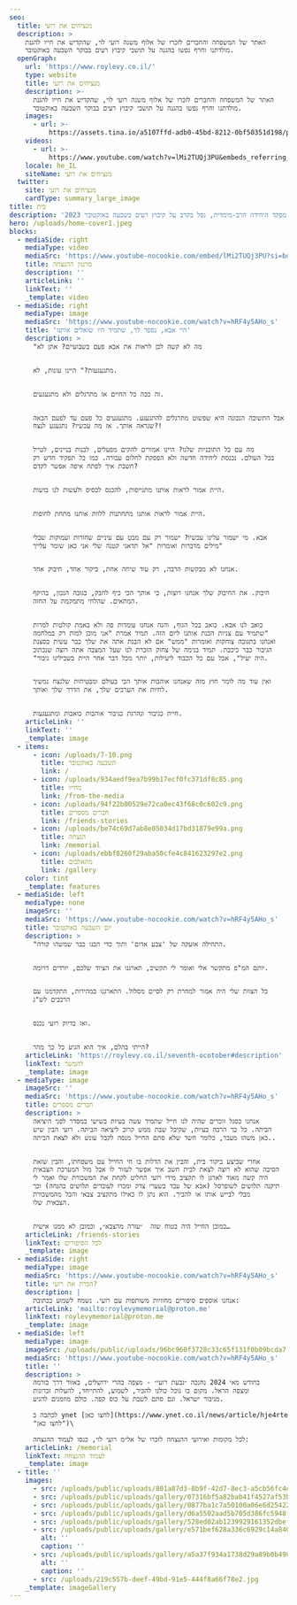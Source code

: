 ```yaml
---
seo:
  title: מנציחים את רועי
  description: >
    האתר של המשפחה והחברים לזכרו של אלוף משנה רועי לוי, שהקדיש את חייו להגנת
    מולדתנו וחרף נפשו בהגנה על תושבי קיבוץ רעים בבוקר השבעה באוקטובר.
  openGraph:
    url: 'https://www.roylevy.co.il/'
    type: website
    title: מנציחים את רועי
    description: >-
      האתר של המשפחה והחברים לזכרו של אלוף משנה רועי לוי, שהקדיש את חייו להגנת
      מולדתנו וחרף נפשו בהגנה על תושבי קיבוץ רעים בבוקר השבעה באוקטובר.
    images:
      - url: >-
          https://assets.tina.io/a5107ffd-adb0-45bd-8212-0bf50351d198/public/uploads/home-cover.jpeg
    videos:
      - url: >-
          https://www.youtube.com/watch?v=lMi2TUQj3PU&embeds_referring_euri=https%3A%2F%2Fwww.roylevy.co.il%2F
    locale: he_IL
    siteName: מנציחים את רועי
  twitter:
    site: מנציחים את רועי
    cardType: summary_large_image
title: בית
description: 'מפקד היחידה הרב-מימדית, נפל בקרב על קיבוץ רעים בשבעה באוקטובר 2023'
hero: /uploads/home-cover1.jpeg
blocks:
  - mediaSide: right
    mediaType: video
    mediaSrc: 'https://www.youtube-nocookie.com/embed/lMi2TUQj3PU?si=bqteHpWjUJ-LIVd6'
    title: סרטון ההנצחה
    description: ''
    articleLink: ''
    linkText: ''
    _template: video
  - mediaSide: right
    mediaType: image
    mediaSrc: 'https://www.youtube-nocookie.com/watch?v=hRF4y5AHo_s'
    title: 'היי אבא, נספר לך, שתמיד היו שואלים אותנו'
    description: >
      "מה לא קשה לכן לראות את אבא פעם בשבועיים? אתן לא


      מתגעגעות?" היינו עונות, לא.


      זה ככה כל החיים אז מתרגלים ולא מתגעגעים.


      אבל התשובה הנכונה היא שפשוט מתרגלים להתגעגע. מתגעגעים כל פעם עד לפעם הבאה
      שנראה אותך. אז מה עכשיו? נתגעגע לנצח?!


      מה עם כל התוכניות שלנו? היינו אמורים להקים מפעלים, לבנות בניינים, לטייל
      בכל העולם. נכנסת ליחידה חדשה ולא הפסקת לחלום עבורה. כמו כל תפקיד חדש רק
      חשבת איך לפתח איפה אפשר לקדם?


      היית אמור לראות אותנו מתגייסות, להכנס לבסיס ולעשות לנו בושות.


      היית אמור לראות אותנו מתחתנות ללוות אותנו מתחת לחופות.


      אבא. מי ישמור עלינו עכשיו? ישמור רק עם מבט עם עיניים שחורות ועמוקות שבלי
      מילים מדברות ואומרות "אל תדאגי קטנה שלי אני כאן שומר עלייך"


      אנחנו לא מבקשות הרבה, רק עוד שיחה אחת, ביקור אחד, חיבוק אחד.


      חיבוק. את החיבוק שלך אנחנו רוצות, כי אותך הכי כיף לחבק, בגובה הנכון, בהיקף
      המתאים. שהלחי מתמקמת על החזה.


      כואב לנו אבא. כואב בכל הגוף, והנה אנחנו עומדות פה ולא באמת קולטות למרות
      שתמיד עם צניות הכנת אותנו ליום הזה. תמיד אמרת "אני מוכן למות רק במלחמה"
      ואנחנו בתגובה צוחקות ואומרות "ממש" אם לא הבנת אתה את שלך כבר עשית בסצנת
      הגיבור כבר כיכבת. תמיד בנימה של צחוק הזכרת לנו שעל המצבה אתה רוצה שנכתוב
      "היה יעיל", אבל עם כל הכבוד ליעילות, יותר מכל דבר אחר היית בשבילינו גיבור.


      ואין עוד מה לומר חוץ מזה שאנחנו אוהבות אותך הכי בעולם ומבטיחות שלנצח נמשיך
      לחיות את הערכים שלך, את הדרך שלך ואותך.


      חיית כגיבור ונהרגת כגיבור אוהבות כואבות ומתגעגעות.
    articleLink: ''
    linkText: ''
    _template: image
  - items:
      - icon: /uploads/7-10.png
        title: השבעה באוקטובר
        link: /
      - icon: /uploads/934aedf9ea7b99b17ecf0fc371df8c85.png
        title: מחייו
        link: /from-the-media
      - icon: /uploads/94f22b00529e72ca0ec43f68c0c602c9.png
        title: חברים מספרים
        link: /friends-stories
      - icon: /uploads/be74c69d7ab8e05034d17bd31879e99a.png
        title: הנצחה
        link: /memorial
      - icon: /uploads/ebbf8260f29aba50cfe4c841623297e2.png
        title: מהאלבום
        link: /gallery
    color: tint
    _template: features
  - mediaSide: left
    mediaType: none
    imageSrc: ''
    mediaSrc: 'https://www.youtube-nocookie.com/watch?v=hRF4y5AHo_s'
    title: יום השבעה באוקטובר
    description: >
      "התחילה אזעקה של 'צבע אדום' ותוך כדי הבנו כבר שמשהו קורה.


      יותם המ"פ מתקשר אלי ואומר לי תקשיב, תארגנו את הציוד שלכם, יורדים דרומה.


      כל הצוות שלי היה אמור למחרת רק לסיים מסלול. התארגנו במהירות, התקדמנו עם
      הרכבים לש"ג


      ואז בדיוק רועי נכנס.


      הייתי בהלם, איך הוא הגיע כל כך מהר?
    articleLink: 'https://roylevy.co.il/seventh-ocotober#description'
    linkText: להמשך
    _template: image
  - mediaType: image
    imageSrc: ''
    mediaSrc: 'https://www.youtube-nocookie.com/watch?v=hRF4y5AHo_s'
    title: חברים מספרים
    description: >
      אנחנו כסגל זוכרים שהיה לנו חייל שתמיד עשה בעיות בשישי במסדר לפני היציאה
      הביתה. כל כך הרבה בעיות, שקיבל שבת ממש קרוב ליציאה הביתה. רועי הבין שיש
      כאן משהו מעבר, כלומר חשד שלא סתם החייל מנסה לקבל עונש ולא לצאת הביתה..


      אחרי שביצע ביקור בית, והבין את הדלות בו חי החייל עם משפחתו, והבין שזאת
      הסיבה שהוא לא רוצה לצאת לבית חשב איך אפשר לעזור לו אבל מול המערכת הצבאית
      היה קשה מאוד לארגן לו תקציב מידי רועי החליט לקחת את המשכורת שלו ואמר לי
      תיקנה תלושים לשופרסל (אבא של עבד בשערי צדק ומכרו לעובדים תלושים בהנחה) וכך
      מבלי לבייש אותו או להביך. הוא נתן לו כאילו מתקציב צבאי והכל מהמשכורת
      הצבאית שלו.


      כמובן החייל היה בטוח שזה  ״עזרה מהצבא״, וכמובן לא ממנו אישית…
    articleLink: /friends-stories
    linkText: לכל הסיפורים
    _template: image
  - mediaSide: right
    mediaType: image
    mediaSrc: 'https://www.youtube-nocookie.com/watch?v=hRF4y5AHo_s'
    title: הכרת את רועי?
    description: |
      אנחנו אוספים סיפורים מחוויות משותפות עם רועי. נשמח לשמוע בכתובת:
    articleLink: 'mailto:roylevymemorial@proton.me'
    linkText: roylevymemorial@proton.me
    _template: image
  - mediaSide: left
    mediaType: image
    imageSrc: /uploads/public/uploads/96bc960f3728c33c65f131f0b09bcda7.jpeg
    mediaSrc: 'https://www.youtube-nocookie.com/watch?v=hRF4y5AHo_s'
    title: ''
    description: >
      בחודש מאי 2024 נחנכה ״גבעת רועי״ - מצפה בהרי ירושלים, באזור דרך בורמה
      ומצפה הראל. מקום בו נוכל כולנו להכיר, לשמוע, להתייחד, להעלות זכרונות
      מגיבור ישראל. וגם סתם לשבת על כוס קפה. כולם מוזמנים להגיע.

      לכתבה ב ynet [לחצו כאן](https://www.ynet.co.il/news/article/hje4rtee0
      "לחצו כאן")\

      לכל מקומות ואירועי ההנצחה לזכרו של אל״מ רועי לוי, כנסו לעמוד ההנצחה:
    articleLink: /memorial
    linkText: לעמוד ההנצחה
    _template: image
  - title: ''
    images:
      - src: /uploads/public/uploads/801a87d3-8b9f-42d7-8ec3-a5cb56fc4e41.jpg
      - src: /uploads/public/uploads/gallery/07316bf5a82bab41f4527af53b7829b9.jpeg
      - src: /uploads/public/uploads/gallery/0877ba1c7a50100a06e6d25422921d23.jpeg
      - src: /uploads/public/uploads/gallery/d6a5502aad5b705d386fc5948fa29918.jpeg
      - src: /uploads/public/uploads/gallery/528ed02ab1239929161352dbef38fc63.jpeg
      - src: /uploads/public/uploads/gallery/e571bef628a336c6929c14a840401000.jpeg
        alt: ''
        caption: ''
      - src: /uploads/public/uploads/gallery/a5a37f934a1738d29a89b0b4904f7cfb.jpeg
        alt: ''
        caption: ''
      - src: /uploads/219c557b-deef-49bd-91e5-444f8a66f78e2.jpg
    _template: imageGallery
---
```


